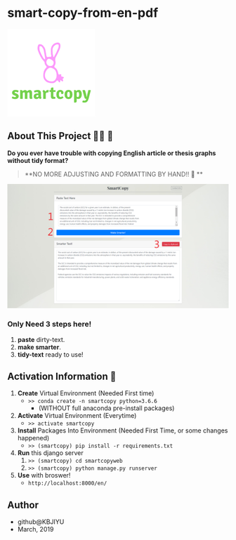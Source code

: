 # smart-copy-from-en-pdf

![smartcopy-logo](/smartcopy.png)

## About This Project 🚀👑 🎈

**Do you ever have trouble with copying English article or thesis graphs without tidy format?** 
> **NO MORE ADJUSTING AND FORMATTING BY HAND!! 📢 **

![intro](./intro.png)

### Only Need 3 steps here!

1. **paste** dirty-text.
2. **make smarter**.
3. **tidy-text** ready to use!

## Activation Information 🚩

1. **Create** Virtual Environment (Needed First time)
    - `>> conda create -n smartcopy python=3.6.6`
      - (WITHOUT full anaconda pre-install packages)
2. **Activate** Virtual Environment (Everytime)
    - `>> activate smartcopy`
3. **Install** Packages Into Environment (Needed First Time, or some changes happened)
    - `>> (smartcopy) pip install -r requirements.txt`
4. **Run** this django server
    1. `>> (smartcopy) cd smartcopyweb`
    2. `>> (smartcopy) python manage.py runserver`
5. **Use** with broswer!
    - `http://localhost:8000/en/`

## Author

- github@KBJIYU
- March, 2019
